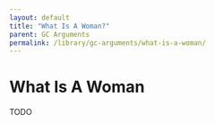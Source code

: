 ```yaml
---
layout: default
title: "What Is A Woman?"
parent: GC Arguments
permalink: /library/gc-arguments/what-is-a-woman/
---
```


# What Is A Woman

TODO
